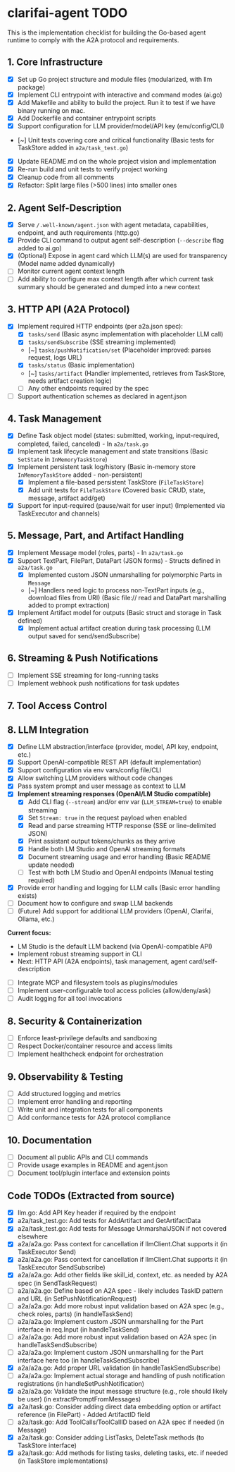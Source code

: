 # clarifai-agent TODO

This is the implementation checklist for building the Go-based agent runtime to comply with the A2A protocol and requirements.

## 1. Core Infrastructure
- [x] Set up Go project structure and module files (modularized, with llm package)
- [x] Implement CLI entrypoint with interactive and command modes (ai.go)
- [x] Add Makefile and ability to build the project. Run it to test if we have binary running on mac.
- [x] Add Dockerfile and container entrypoint scripts
- [x] Support configuration for LLM provider/model/API key (env/config/CLI)
- [~] Unit tests covering core and critical functionality (Basic tests for TaskStore added in `a2a/task_test.go`)
- [x] Update README.md on the whole project vision and implementation
- [x] Re-run build and unit tests to verify project working
- [x] Cleanup code from all comments
- [x] Refactor: Split large files (>500 lines) into smaller ones

## 2. Agent Self-Description
- [x] Serve `/.well-known/agent.json` with agent metadata, capabilities, endpoint, and auth requirements (http.go)
- [x] Provide CLI command to output agent self-description (`--describe` flag added to ai.go)
- [x] (Optional) Expose in agent card which LLM(s) are used for transparency (Model name added dynamically)
- [ ] Monitor current agent context length
- [ ] Add ability to configure max context length after which current task summary should be generated and dumped into a new context

## 3. HTTP API (A2A Protocol)
- [x] Implement required HTTP endpoints (per a2a.json spec):
    - [x] `tasks/send` (Basic async implementation with placeholder LLM call)
    - [x] `tasks/sendSubscribe` (SSE streaming implemented)
    - [~] `tasks/pushNotification/set` (Placeholder improved: parses request, logs URL)
    - [x] `tasks/status` (Basic implementation)
    - [~] `tasks/artifact` (Handler implemented, retrieves from TaskStore, needs artifact creation logic)
    - [ ] Any other endpoints required by the spec
- [ ] Support authentication schemes as declared in agent.json

## 4. Task Management
- [x] Define Task object model (states: submitted, working, input-required, completed, failed, canceled) - In `a2a/task.go`
- [x] Implement task lifecycle management and state transitions (Basic `SetState` in `InMemoryTaskStore`)
- [x] Implement persistent task log/history (Basic in-memory store `InMemoryTaskStore` added - non-persistent)
    - [x] Implement a file-based persistent TaskStore (`FileTaskStore`)
    - [x] Add unit tests for `FileTaskStore` (Covered basic CRUD, state, message, artifact add/get)
- [x] Support for input-required (pause/wait for user input) (Implemented via TaskExecutor and channels)

## 5. Message, Part, and Artifact Handling
- [x] Implement Message model (roles, parts) - In `a2a/task.go`
- [x] Support TextPart, FilePart, DataPart (JSON forms) - Structs defined in `a2a/task.go`
    - [x] Implemented custom JSON unmarshalling for polymorphic Parts in `Message`
    - [~] Handlers need logic to process non-TextPart inputs (e.g., download files from URI) (Basic file:// read and DataPart marshalling added to prompt extraction)
- [x] Implement Artifact model for outputs (Basic struct and storage in Task defined)
    - [x] Implement actual artifact creation during task processing (LLM output saved for send/sendSubscribe)

## 6. Streaming & Push Notifications
- [ ] Implement SSE streaming for long-running tasks
- [ ] Implement webhook push notifications for task updates

## 7. Tool Access Control

## 8. LLM Integration
- [x] Define LLM abstraction/interface (provider, model, API key, endpoint, etc.)
- [x] Support OpenAI-compatible REST API (default implementation)
- [x] Support configuration via env vars/config file/CLI
- [x] Allow switching LLM providers without code changes
- [x] Pass system prompt and user message as context to LLM
- [x] **Implement streaming responses (OpenAI/LM Studio compatible)**
    - [x] Add CLI flag (`--stream`) and/or env var (`LLM_STREAM=true`) to enable streaming
    - [x] Set `Stream: true` in the request payload when enabled
    - [x] Read and parse streaming HTTP response (SSE or line-delimited JSON)
    - [x] Print assistant output tokens/chunks as they arrive
    - [x] Handle both LM Studio and OpenAI streaming formats
    - [x] Document streaming usage and error handling (Basic README update needed)
    - [ ] Test with both LM Studio and OpenAI endpoints (Manual testing required)
- [x] Provide error handling and logging for LLM calls (Basic error handling exists)
- [ ] Document how to configure and swap LLM backends
- [ ] (Future) Add support for additional LLM providers (OpenAI, Clarifai, Ollama, etc.)

**Current focus:**
- LM Studio is the default LLM backend (via OpenAI-compatible API)
- Implement robust streaming support in CLI
- Next: HTTP API (A2A endpoints), task management, agent card/self-description
- [ ] Integrate MCP and filesystem tools as plugins/modules
- [ ] Implement user-configurable tool access policies (allow/deny/ask)
- [ ] Audit logging for all tool invocations

## 8. Security & Containerization
- [ ] Enforce least-privilege defaults and sandboxing
- [ ] Respect Docker/container resource and access limits
- [ ] Implement healthcheck endpoint for orchestration

## 9. Observability & Testing
- [ ] Add structured logging and metrics
- [ ] Implement error handling and reporting
- [ ] Write unit and integration tests for all components
- [ ] Add conformance tests for A2A protocol compliance

## 10. Documentation
- [ ] Document all public APIs and CLI commands
- [ ] Provide usage examples in README and agent.json
- [ ] Document tool/plugin interface and extension points

## Code TODOs (Extracted from source)
- [x] llm.go: Add API Key header if required by the endpoint
- [x] a2a/task_test.go: Add tests for AddArtifact and GetArtifactData
- [x] a2a/task_test.go: Add tests for Message UnmarshalJSON if not covered elsewhere
- [x] a2a/a2a.go: Pass context for cancellation if llmClient.Chat supports it (in TaskExecutor Send)
- [x] a2a/a2a.go: Pass context for cancellation if llmClient.Chat supports it (in TaskExecutor SendSubscribe)
- [x] a2a/a2a.go: Add other fields like skill_id, context, etc. as needed by A2A spec (in SendTaskRequest)
- [ ] a2a/a2a.go: Define based on A2A spec - likely includes TaskID pattern and URL (in SetPushNotificationRequest)
- [ ] a2a/a2a.go: Add more robust input validation based on A2A spec (e.g., check roles, parts) (in handleTaskSend)
- [ ] a2a/a2a.go: Implement custom JSON unmarshalling for the Part interface in req.Input (in handleTaskSend)
- [ ] a2a/a2a.go: Add more robust input validation based on A2A spec (in handleTaskSendSubscribe)
- [ ] a2a/a2a.go: Implement custom JSON unmarshalling for the Part interface here too (in handleTaskSendSubscribe)
- [x] a2a/a2a.go: Add proper URL validation (in handleTaskSendSubscribe)
- [ ] a2a/a2a.go: Implement actual storage and handling of push notification registrations (in handleSetPushNotification)
- [x] a2a/a2a.go: Validate the input message structure (e.g., role should likely be user) (in extractPromptFromMessages)
- [x] a2a/task.go: Consider adding direct data embedding option or artifact reference (in FilePart) - Added ArtifactID field
- [ ] a2a/task.go: Add ToolCalls/ToolCallID based on A2A spec if needed (in Message)
- [x] a2a/task.go: Consider adding ListTasks, DeleteTask methods (to TaskStore interface)
- [x] a2a/task.go: Add methods for listing tasks, deleting tasks, etc. if needed (in TaskStore implementations)
